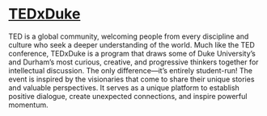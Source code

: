 # [TEDxDuke](http://tedxduke.com/)
TED is a global community, welcoming people from every discipline and culture who seek a deeper understanding of the world. Much like the TED conference, TEDxDuke is a program that draws some of Duke University’s and Durham’s most curious, creative, and progressive thinkers together for intellectual discussion. The only difference—it’s entirely student-run! The event is inspired by the visionaries that come to share their unique stories and valuable perspectives. It serves as a unique platform to establish positive dialogue, create unexpected connections, and inspire powerful momentum.

